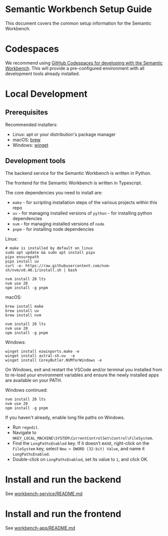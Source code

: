 # Semantic Workbench Setup Guide

This document covers the common setup information for the Semantic Workbench.

# Codespaces

We recommend using [GitHub Codespaces for developing with the Semantic Workbench](../.devcontainer/README.md). This will provide a pre-configured environment with all development tools already installed.

# Local Development

## Prerequisites

Recommended installers:

- Linux: apt or your distribution's package manager
- macOS: [brew](https://brew.sh/)
- Windows: [winget](https://learn.microsoft.com/en-us/windows/package-manager/winget/)

## Development tools

The backend service for the Semantic Workbench is written in Python.

The frontend for the Semantic Workbench is written in Typescript.

The core dependencies you need to install are:

- `make` - for scripting installation steps of the various projects within this repo
- `uv` - for managing installed versions of `python` - for installing python dependencies
- `nvm` - for managing installed versions of `node`
- `pnpm` - for installing node dependencies

Linux:

    # make is installed by default on linux
    sudo apt update && sudo apt install pipx
    pipx ensurepath
    pipx install uv
    curl -o- https://raw.githubusercontent.com/nvm-sh/nvm/v0.40.1/install.sh | bash

    nvm install 20 lts
    nvm use 20
    npm install -g pnpm

macOS:

    brew install make
    brew install uv
    brew install nvm

    nvm install 20 lts
    nvm use 20
    npm install -g pnpm

Windows:

    winget install ezwinports.make -e
    winget install astral-sh.uv  -e
    winget install CoreyButler.NVMforWindows -e

On Windows, exit and restart the VSCode and/or terminal you installed from to re-load your environment
variables and ensure the newly installed apps are available on your PATH.

Windows continued:

    nvm install 20 lts
    nvm use 20
    npm install -g pnpm

If you haven't already, enable long file paths on Windows.

- Run `regedit`.
- Navigate to `HKEY_LOCAL_MACHINE\SYSTEM\CurrentControlSet\Control\FileSystem`.
- Find the `LongPathsEnabled` key. If it doesn’t exist, right-click on the `FileSystem` key, select `New > DWORD (32-bit) Value`, and name it `LongPathsEnabled`.
- Double-click on `LongPathsEnabled`, set its value to `1`, and click OK.

# Install and run the backend

See [workbench-service/README.md](../workbench-service/README.md)

# Install and run the frontend

See [workbench-app/README.md](../workbench-app/README.md)

